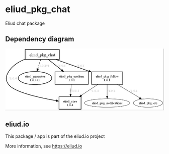 # eliud_pkg_chat

Eliud chat package

## Dependency diagram

![Dependency diagram](depends.jpg)

## eliud.io

This package / app is part of the eliud.io project

More information, see https://eliud.io

